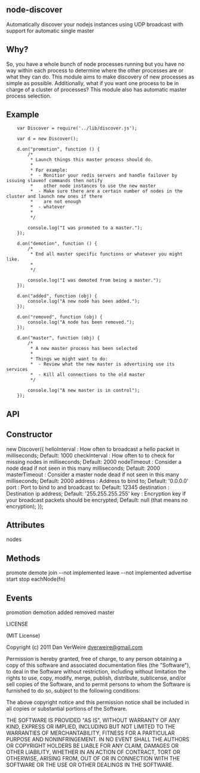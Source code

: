 node-discover
-------------

Automatically discover your nodejs instances using UDP broadcast with support for automatic single master


Why?
----

So, you have a whole bunch of node processes running but you have no way within each process to
determine where the other processes are or what they can do. This module aims to make discovery of new
processes as simple as possible. Additionally, what if you want one process to be in charge of a cluster
of processes? This module also has automatic master process selection.


Example
-------

		var Discover = require('../lib/discover.js');

		var d = new Discover();

		d.on("promotion", function () {
			/* 
			 * Launch things this master process should do.
			 * 
			 * For example:
			 *	- Monitior your redis servers and handle failover by issuing slaveof commands then notify
			 *	  other node instances to use the new master
			 *	- Make sure there are a certain number of nodes in the cluster and launch new ones if there
			 *	  are not enough
			 *	- whatever
			 * 
			 */
			 
			console.log("I was promoted to a master.");
		});

		d.on("demotion", function () {
			/*
			 * End all master specific functions or whatever you might like. 
			 *
			 */
			
			console.log("I was demoted from being a master.");
		});

		d.on("added", function (obj) {
			console.log("A new node has been added.");
		});

		d.on("removed", function (obj) {
			console.log("A node has been removed.");
		});

		d.on("master", function (obj) {
			/*
			 * A new master process has been selected
			 * 
			 * Things we might want to do:
			 * 	- Review what the new master is advertising use its services
			 *	- Kill all connections to the old master
			 */
			 
			console.log("A new master is in control");
		});


API
---

Constructor
-----------

new Discover({
	helloInterval	: How often to broadcast a hello packet in milliseconds; Default: 1000
	checkInterval	: How often to to check for missing nodes in milliseconds; Default: 2000
	nodeTimeout	: Consider a node dead if not seen in this many milliseconds; Default: 2000
	masterTimeout	: Consider a master node dead if not seen in this many milliseconds; Default: 2000
	address		: Address to bind to; Default: '0.0.0.0'
	port		: Port to bind to and broadcast to: Default: 12345
	destination	: Destination ip address; Default: '255.255.255.255'
	key		: Encryption key if your broadcast packets should be encrypted; Default: null (that means no encryption);
});

Attributes
----------

nodes

Methods
-------

promote
demote
join --not implemented
leave --not implemented
advertise
start
stop
eachNode(fn)
  
Events
------

promotion
demotion
added
removed
master





LICENSE

(MIT License)

Copyright (c) 2011 Dan VerWeire dverweire@gmail.com

Permission is hereby granted, free of charge, to any person obtaining a copy of this software and associated documentation files (the "Software"), to deal in the Software without restriction, including without limitation the rights to use, copy, modify, merge, publish, distribute, sublicense, and/or sell copies of the Software, and to permit persons to whom the Software is furnished to do so, subject to the following conditions:

The above copyright notice and this permission notice shall be included in all copies or substantial portions of the Software.

THE SOFTWARE IS PROVIDED "AS IS", WITHOUT WARRANTY OF ANY KIND, EXPRESS OR IMPLIED, INCLUDING BUT NOT LIMITED TO THE WARRANTIES OF MERCHANTABILITY, FITNESS FOR A PARTICULAR PURPOSE AND NONINFRINGEMENT. IN NO EVENT SHALL THE AUTHORS OR COPYRIGHT HOLDERS BE LIABLE FOR ANY CLAIM, DAMAGES OR OTHER LIABILITY, WHETHER IN AN ACTION OF CONTRACT, TORT OR OTHERWISE, ARISING FROM, OUT OF OR IN CONNECTION WITH THE SOFTWARE OR THE USE OR OTHER DEALINGS IN THE SOFTWARE.